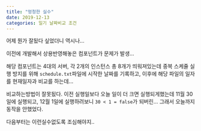 ```yaml
---
title: "멍청한 실수"
date: 2019-12-13
categories: 일기 날짜비교 조건
---
```

어제 뭔가 잘됬다 싶었더니 역시나...

이전에 개발해서 상용반영해놓은 컴포넌트가 문제가 발생...

해당 컴포넌트는 4대의 서버, 각 2개의 인스턴스 총 8개가 띄워져있는데 중복 스케쥴 실행 방지를 위해
```schedule.txt```파일에 시작한 날짜를 기록하고, 이후에 해당 파일의 일자를 현재일자과 비교를 하는데...

비교하는방법이 잘못됬다.
이전 실행일보다 오늘 일이 더 크면 실행되게했는데
11월 30일에 실행되고, 12월 1일에 실행하려보니 ```30 < 1 = false```가 되버린... 그래서 오늘까지 동작을 안했었다.

다음부터는 이런실수없도록 조심해야지..
